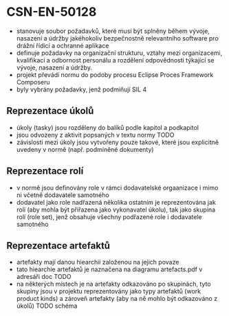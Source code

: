 # CSN-EN-50128

* stanovuje soubor požadavků, které musí být splněny během vývoje, nasazení a údržby jakéhokoliv bezpečnostně relevantního software pro drážní řídicí a ochranné aplikace
* definuje požadavky na organizační strukturu, vztahy mezi organizacemi, kvalifikaci a odbornost personálu a rozdělení odpovědnosti týkající se vývoje, nasazení a údržby.
* projekt převádí normu do podoby procesu Eclipse Proces Framework Composeru
* byly vybrány požadavky, jenž podmiňují SIL 4

## Reprezentace úkolů
* úkoly (tasky) jsou rozděleny do balíků podle kapitol a podkapitol
* jsou odvozeny z aktivit popsaných v textu normy TODO
* závislosti mezi úkoly jsou vytvořeny pouze takové, které jsou explicitně uvedeny v normě (např. podmíněné dokumenty)

## Reprezentace rolí
* v normě jsou definovány role v rámci dodavatelské orgaanizace i mimo ni včetně dodavatele samotného
* dodavatel jako role nadřazená několika ostatním je reprezentována jak rolí (aby mohla být přiřazena jako vykonavatel úkolu), tak jako skupina rolí (role set), jenž obsahuje všechny podřazené role i dodavatele samotného

## Reprezentace artefaktů
* artefakty mají danou hiearchii založenou na jejich povaze
* tato hiearchie artefaktů je naznačena na diagramu artefacts.pdf v adresáři doc TODO
* na některých místech je na artefakty odkazováno po skupinách, tyto skupiny jsou v projektu reprezentovány jako typy artefaktů (work product kinds) a zároveň artefakty (aby na ně mohlo být odkazováno z úkolů) TODO schéma
